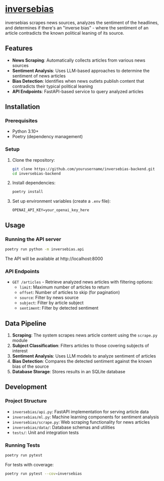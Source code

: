 # [inversebias](https://inversebias.com)



inversebias scrapes news sources, analyzes the sentiment of the headlines, and determines if there's an "inverse bias" - where the sentiment of an article contradicts the known political leaning of its source.

## Features

- **News Scraping**: Automatically collects articles from various news sources
- **Sentiment Analysis**: Uses LLM-based approaches to determine the sentiment of news articles
- **Bias Detection**: Identifies when news outlets publish content that contradicts their typical political leaning
- **API Endpoints**: FastAPI-based service to query analyzed articles

## Installation

### Prerequisites

- Python 3.10+
- Poetry (dependency management)

### Setup

1. Clone the repository:

   ```bash
   git clone https://github.com/yourusername/inversebias-backend.git
   cd inversebias-backend
   ```

2. Install dependencies:

   ```bash
   poetry install
   ```

3. Set up environment variables (create a `.env` file):
   ```
   OPENAI_API_KEY=your_openai_key_here
   ```

## Usage

### Running the API server

```bash
poetry run python -m inversebias.api
```

The API will be available at http://localhost:8000

### API Endpoints

- `GET /articles` - Retrieve analyzed news articles with filtering options:
  - `limit`: Maximum number of articles to return
  - `offset`: Number of articles to skip (for pagination)
  - `source`: Filter by news source
  - `subject`: Filter by article subject
  - `sentiment`: Filter by detected sentiment

## Data Pipeline

1. **Scraping**: The system scrapes news article content using the `scrape.py` module
2. **Subject Classification**: Filters articles to those covering subjects of interest
3. **Sentiment Analysis**: Uses LLM models to analyze sentiment of articles
4. **Bias Detection**: Compares the detected sentiment against the known bias of the source
5. **Database Storage**: Stores results in an SQLite database

## Development

### Project Structure

- `inversebias/api.py`: FastAPI implementation for serving article data
- `inversebias/ml.py`: Machine learning components for sentiment analysis
- `inversebias/scrape.py`: Web scraping functionality for news articles
- `inversebias/data/`: Database schemas and utilities
- `tests/`: Unit and integration tests

### Running Tests

```bash
poetry run pytest
```

For tests with coverage:

```bash
poetry run pytest --cov=inversebias
```

